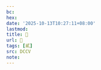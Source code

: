 ```yaml
---
bc:
hex:
date: '2025-10-13T10:27:11+08:00'
lastmod:
title: 􁷊
url: 􁷊
tags: [貳]
src: DCCV
note:
---
```

